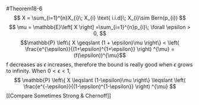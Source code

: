 #Theorem18-6 
$$
X = \sum_{i=1}^{n}X_{i}\; X_{i} \text{ i.i.d}\; X_{i}\sim Bern(p_{i})
$$
$$
\mu = \mathbb{E}\left[ X \right] =\sum_{i=1}^{n}p_{i}\; \forall \epsilon > 0,
$$
$$\mathbb{P} \left\{ X \geqslant (1 + \epsilon)\mu \right\} < \left( \frac{e^{\epsilon}}{(1+\epsilon)^{1+\epsilon}} \right) ^{\mu} = (f(\epsilon))^{\mu}$$
f decreases as $\epsilon$ increases, therefore the bound is really good when $\epsilon$ grows to infinity.
When $0 < \epsilon < 1$,
$$
\mathbb{P} \left\{ X \leqslant (1-\epsilon)\mu \right\} \leqslant \left( \frac{e^{-\epsilon}}{(1-\epsilon)^{1-\epsilon}} \right) ^{\mu}
$$
[[Compare Sometimes Strong & Chernoff]]
